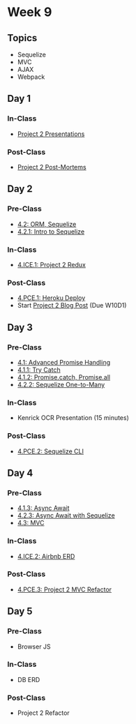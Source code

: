 # Week 9

## Topics

* Sequelize
* MVC
* AJAX
* Webpack

## Day 1

### In-Class

* [Project 2 Presentations](../../course-logistics/course-methodology.md#project-presentations)

### Post-Class

* [Project 2 Post-Mortems](../../projects/project-2-server-side-app.md#project-timeline)

## Day 2

### Pre-Class

* [4.2: ORM, Sequelize](../../4-back-end-structure/4.2-sequelize/)
* [4.2.1: Intro to Sequelize](../../4-back-end-structure/4.2-sequelize/4.2.1-intro-to-sequelize.md)

### In-Class

* [4.ICE.1: Project 2 Redux](../../4-back-end-structure/4.ice-in-class-exercises/4.ice.1-project-2-redux.md)

### Post-Class

* [4.PCE.1: Heroku Deploy](../../4-back-end-structure/4.pce-post-class-exercises/4.pce.1-heroku-deploy.md)
* Start [Project 2 Blog Post](../../projects/project-2-server-side-app.md#technical-blog-post) \(Due W10D1\)

## Day 3

### Pre-Class

* [4.1: Advanced Promise Handling](../../4-back-end-structure/4.1-advanced-promise-handling/)
* [4.1.1: Try Catch](../../4-back-end-structure/4.1-advanced-promise-handling/4.1.1-try-catch.md)
* [4.1.2: Promise.catch, Promise.all](../../4-back-end-structure/4.1-advanced-promise-handling/4.1.2-promise.catch-promise.all.md)
* [4.2.2: Sequelize One-to-Many](../../4-back-end-structure/4.2-sequelize/4.2.2-sequelize-one-to-many-relationships.md)

### In-Class

* Kenrick OCR Presentation \(15 minutes\)

### Post-Class

* [4.PCE.2: Sequelize CLI](../../4-back-end-structure/4.pce-post-class-exercises/4.pce.2-sequelize-cli.md)

## Day 4

### Pre-Class

* [4.1.3: Async Await](../../4-back-end-structure/4.1-advanced-promise-handling/4.1.3-async-await.md)
* [4.2.3: Async Await with Sequelize](../../4-back-end-structure/4.2-sequelize/4.2.3-sequelize-async-await.md)
* [4.3: MVC](../../4-back-end-structure/4.3-mvc.md)

### In-Class

* [4.ICE.2: Airbnb ERD](../../4-back-end-structure/4.ice-in-class-exercises/4.ice.2-db-schema-design-airbnb.md)

### Post-Class

* [4.PCE.3: Project 2 MVC Refactor](../../4-back-end-structure/4.pce-post-class-exercises/4.pce.3-project-2-mvc-refactor.md)

## Day 5

### Pre-Class

* Browser JS

### In-Class

* DB ERD

### Post-Class

* Project 2 Refactor

